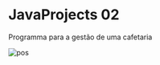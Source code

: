 # JavaProjects 02

Programma para a gestão de uma cafetaria

![pos](https://user-images.githubusercontent.com/79266988/131863795-a43a04f8-d901-42a9-8a05-26cbadb20833.png)
